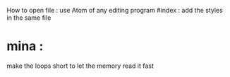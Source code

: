 How to open file :
use Atom of any editing program
#index :
add the styles in the same file
# mina :
 make the loops short to let the memory read it fast
